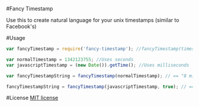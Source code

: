 #Fancy Timestamp

Use this to create natural language for your unix timestamps (similar to Facebook's)

#Usage

```javascript
var fancyTimestamp = require('fancy-timestamp'); //fancyTimestamp(timestamp, /* milliseconds */);

var normalTimestamp = 1342123755; //Uses seconds
var javascriptTimestamp = (new Date()).getTime(); //Uses milliseconds

var fancyTimestampString = fancyTimestamp(normalTimestamp); // == "8 minutes ago"

fancyTimestampString = fancyTimestamp(javascriptTimestamp, true); // == "Just Now!"
```

#License
<a href="http://www.opensource.org/licenses/mit-license.php/">MIT license</a>